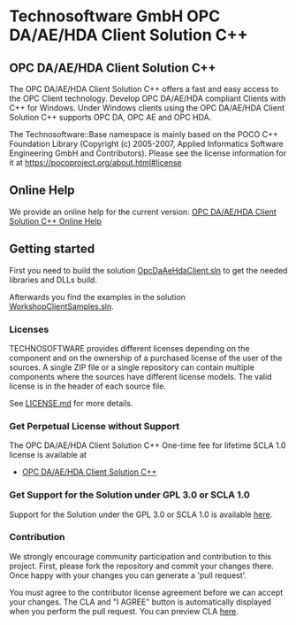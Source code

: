 # Technosoftware GmbH OPC DA/AE/HDA Client Solution C++

## OPC DA/AE/HDA Client Solution C++
The OPC DA/AE/HDA Client Solution C++ offers a fast and easy access to the OPC Client technology. Develop OPC DA/AE/HDA compliant Clients with C++ for Windows. 
Under Windows clients using the OPC DA/AE/HDA Client Solution C++ supports OPC DA, OPC AE and OPC HDA.

The Technosoftware::Base namespace is mainly based on the POCO C++ Foundation Library 
(Copyright (c) 2005-2007, Applied Informatics Software Engineering GmbH and Contributors).
Please see the license information for it at https://pocoproject.org/about.html#license

## Online Help

We provide an online help for the current version: [OPC DA/AE/HDA Client Solution C++ Online Help](https://technosoftware.com/help/OPCDaAeHdaClientSolutionCpp/v20/)

## Getting started

First you need to build the solution [OpcDaAeHdaClient.sln](/OpcDaAeHdaClient.sln) to get the needed libraries and DLLs build.

Afterwards you find the examples in the solution [WorkshopClientSamples.sln](/WorkshopClientSamples.sln).

### Licenses
TECHNOSOFTWARE provides different licenses depending on the component and on the ownership of a purchased license of the user of the sources. A single ZIP file or a single repository can contain multiple components where the sources have different license models. The valid license is in the header of each source file.

See [LICENSE.md](LICENSE.md) for more details.

### Get Perpetual License without Support

The OPC DA/AE/HDA Client Solution C++ One-time fee for lifetime SCLA 1.0 license is available at

 * [OPC DA/AE/HDA Client Solution C++](https://technosoftware.com/product/opc-daaehda-client-solution-cpp/)
 
### Get Support for the Solution under GPL 3.0 or SCLA 1.0

Support for the Solution under the GPL 3.0 or SCLA 1.0 is available [here](https://github.com/technosoftware-gmbh/opcdaaehda-client-solution-cpp/issues).

### Contribution

We strongly encourage community participation and contribution to this project. First, please fork the repository and commit your changes there. Once happy with your changes you can generate a 'pull request'.

You must agree to the contributor license agreement before we can accept your changes. The CLA and "I AGREE" button is automatically displayed when you perform the pull request. You can preview CLA [here](https://cla-assistant.io/technosoftware-gmbh/opcdaaehda-client-solution-cpp).
